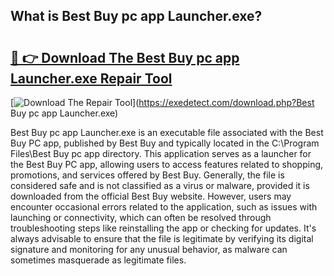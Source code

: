 ## What is Best Buy pc app Launcher.exe? 

# <h2><a href="https://exedetect.com/download.php?Best Buy pc app Launcher.exe">🔗 👉 Download The Best Buy pc app Launcher.exe Repair Tool</a></h2>

[![Download The Repair Tool](https://exedetect.com/download-button.jpg)](https://exedetect.com/download.php?Best Buy pc app Launcher.exe)

Best Buy pc app Launcher.exe is an executable file associated with the Best Buy PC app, published by Best Buy and typically located in the C:\Program Files\Best Buy pc app directory. This application serves as a launcher for the Best Buy PC app, allowing users to access features related to shopping, promotions, and services offered by Best Buy. Generally, the file is considered safe and is not classified as a virus or malware, provided it is downloaded from the official Best Buy website. However, users may encounter occasional errors related to the application, such as issues with launching or connectivity, which can often be resolved through troubleshooting steps like reinstalling the app or checking for updates. It's always advisable to ensure that the file is legitimate by verifying its digital signature and monitoring for any unusual behavior, as malware can sometimes masquerade as legitimate files.